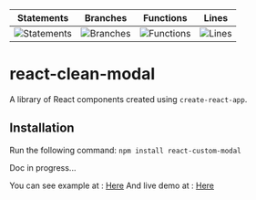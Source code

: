 | Statements                  | Branches                | Functions                 | Lines             |
| --------------------------- | ----------------------- | ------------------------- | ----------------- |
| ![Statements](https://img.shields.io/badge/statements-85.71%25-yellow.svg?style=flat) | ![Branches](https://img.shields.io/badge/branches-68.18%25-red.svg?style=flat) | ![Functions](https://img.shields.io/badge/functions-80%25-yellow.svg?style=flat) | ![Lines](https://img.shields.io/badge/lines-85.71%25-yellow.svg?style=flat) |


# react-clean-modal

A library of React components created using `create-react-app`.

## Installation

Run the following command:
`npm install react-custom-modal`

Doc in progress...

You can see example at : [Here](https://github.com/audreydiez/react-custom-modal/blob/main/src/App.js)
And live demo at : [Here](https://youthful-edison-51a3c3.netlify.app/)
